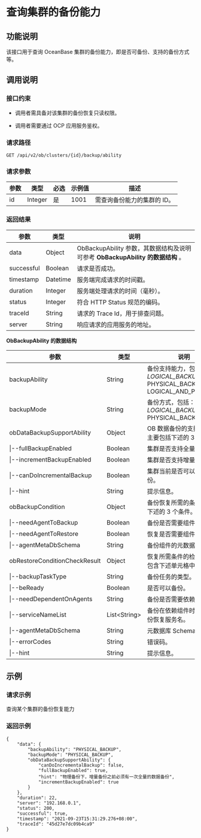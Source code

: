 查询集群的备份能力
==============================

功能说明
-------------------------

该接口用于查询 OceanBase 集群的备份能力，即是否可备份、支持的备份方式等。

调用说明
-------------------------

### 接口约束

* 调用者需具备对该集群的备份恢复只读权限。

* 调用者需要通过 OCP 应用服务鉴权。

### 请求路径

`GET /api/v2/ob/clusters/{id}/backup/ability`

### 请求参数

| 参数 |   类型    | 必选 | 示例值  |       描述        |
|----|---------|----|------|-----------------|
| id | Integer | 是  | 1001 | 需查询备份能力的集群的 ID。 |

### 返回结果

|     参数     |    类型    |                             说明                             |
|------------|----------|------------------------------------------------------------|
| data       | Object   | ObBackupAbility 参数，其数据结构及说明可参考 **ObBackupAbility 的数据结构** 。 |
| successful | Boolean  | 请求是否成功。                                                    |
| timestamp  | Datetime | 服务端完成请求的时间戳。                                               |
| duration   | Integer  | 服务端处理请求的时间（毫秒）。                                            |
| status     | Integer  | 符合 HTTP Status 规范的编码。                                      |
| traceId    | String   | 请求的 Trace Id，用于排查问题。                                       |
| server     | String   | 响应请求的应用服务的地址。                                              |

**ObBackupAbility 的数据结构**

|                     参数                      |       类型       |                                                                                                       说明                                                                                                        |
|---------------------------------------------|----------------|-----------------------------------------------------------------------------------------------------------------------------------------------------------------------------------------------------------------|
| backupAbility               | String         | 备份支持能力，包括： *LOGICAL_BACKUP* PHYSICAL_BACKUP   * LOGICAL_AND_PHYSICAL    |
| backupMode  | String         | 备份方式，包括： *LOGICAL_BACKUP* PHYSICAL_BACKUP                                                                |
| obDataBackupSupportAbility                  | Object         | OB 数据备份的支持能力，主要包括下述的 3 个能力。                                                                                                                                                                                     |
| \|--fullBackupEnabled                       | Boolean        | 集群是否支持全量备份。                                                                                                                                                                                                     |
| \|--incrementBackupEnabled                  | Boolean        | 集群是否支持增量备份。                                                                                                                                                                                                     |
| \|--canDoIncrementalBackup                  | Boolean        | 集群当前是否可以增量备份。                                                                                                                                                                                                   |
| \|--hint                                    | String         | 提示信息。                                                                                                                                                                                                           |
| obBackupCondition                           | Object         | 备份恢复所需的条件，包含下述的 3 个条件。                                                                                                                                                                                          |
| \|--needAgentToBackup                       | Boolean        | 备份是否需要组件。                                                                                                                                                                                                       |
| \|--needAgentToRestore                      | Boolean        | 恢复是否需要组件。                                                                                                                                                                                                       |
| \|--agentMetaDbSchema                       | String         | 备份组件的元数据库名。                                                                                                                                                                                                     |
| obRestoreConditionCheckResult               | Object         | 恢复所需条件的检查结果，包含下述单元格中内容。                                                                                                                                                                                         |
| \|--backupTaskType                          | String         | 备份任务的类型。                                                                                                                                                                                                        |
| \|--beReady                                 | Boolean        | 是否可以备份。                                                                                                                                                                                                         |
| \|--needDependentOnAgents                   | String         | 备份是否需要依赖组件。                                                                                                                                                                                                     |
| \|--serviceNameList                         | List\<String\> | 备份在依赖组件时对应的备份恢复服务名。                                                                                                                                                                                             |
| \|--agentMetaDbSchema                       | String         | 元数据库 Schema。                                                                                                                                                                                                    |
| \|--errorCodes                              | String         | 错误码。                                                                                                                                                                                                            |
| \|--hint                                    | String         | 提示信息。                                                                                                                                                                                                           |

示例
-----------------------

### 请求示例

查询某个集群的备份恢复能力

### 返回示例

```unknow
{
    "data": {
        "backupAbility": "PHYSICAL_BACKUP",
        "backupMode": "PHYSICAL_BACKUP",
        "obDataBackupSupportAbility": {
            "canDoIncrementalBackup": false,
            "fullBackupEnabled": true,
            "hint": "物理备份下，增量备份之前必须有一次全量的数据备份",
            "incrementBackupEnabled": true
        }
    },
    "duration": 22,
    "server": "192.168.0.1",
    "status": 200,
    "successful": true,
    "timestamp": "2021-09-23T15:31:29.276+08:00",
    "traceId": "45d27e7dc09b4ca9"
}
```
